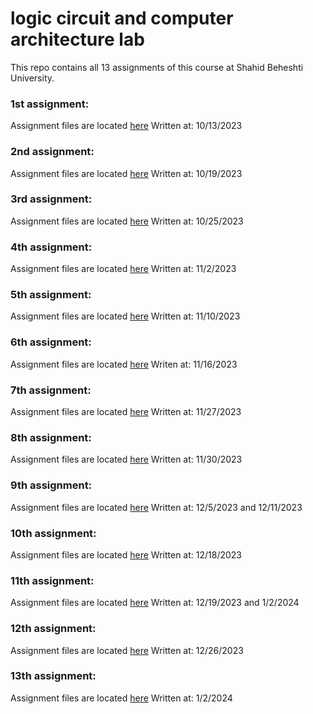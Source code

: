 # logic circuit and computer architecture lab
This repo contains all 13 assignments of this course at Shahid Beheshti University.

### 1st assignment:
Assignment files are located [here](https://github.com/ParsaMohammadpour/logic-circuit-lab/tree/main/lab-assignment-1)
Written at: 10/13/2023

### 2nd assignment:
Assignment files are located [here](https://github.com/ParsaMohammadpour/logic-circuit-lab/tree/main/lab-assignment-2)
Written at: 10/19/2023

### 3rd assignment:
Assignment files are located [here](https://github.com/ParsaMohammadpour/logic-circuit-lab/tree/main/lab-assignment-3)
Written at: 10/25/2023

### 4th assignment:
Assignment files are located [here](https://github.com/ParsaMohammadpour/logic-circuit-lab/tree/main/lab-assignment-4)
Written at: 11/2/2023

### 5th assignment:
Assignment files are located [here](https://github.com/ParsaMohammadpour/logic-circuit-lab/tree/main/lab-assignment-5)
Written at: 11/10/2023

### 6th assignment:
Assignment files are located [here](https://github.com/ParsaMohammadpour/logic-circuit-lab/tree/main/lab-assignment-6)
Writen at: 11/16/2023

### 7th assignment:
Assignment files are located [here](https://github.com/ParsaMohammadpour/logic-circuit-lab/tree/main/lab-assignment-7)
Written at: 11/27/2023

### 8th assignment:
Assignment files are located [here](https://github.com/ParsaMohammadpour/logic-circuit-lab/tree/main/lab-assignment-8)
Written at: 11/30/2023

### 9th assignment:
Assignment files are located [here](https://github.com/ParsaMohammadpour/logic-circuit-lab/tree/main/lab-assignment-9)
Written at: 12/5/2023 and 12/11/2023

### 10th assignment:
Assignment files are located [here](https://github.com/ParsaMohammadpour/logic-circuit-lab/tree/main/lab-assignment-10)
Written at: 12/18/2023

### 11th assignment:
Assignment files are located [here](https://github.com/ParsaMohammadpour/logic-circuit-lab/tree/main/lab-assignment-11)
Written at: 12/19/2023 and 1/2/2024

### 12th assignment:
Assignment files are located [here](https://github.com/ParsaMohammadpour/logic-circuit-lab/tree/main/lab-assignment-12)
Written at: 12/26/2023

### 13th assignment:
Assignment files are located [here](https://github.com/ParsaMohammadpour/logic-circuit-lab/tree/main/lab-assignment-13)
Written at: 1/2/2024
